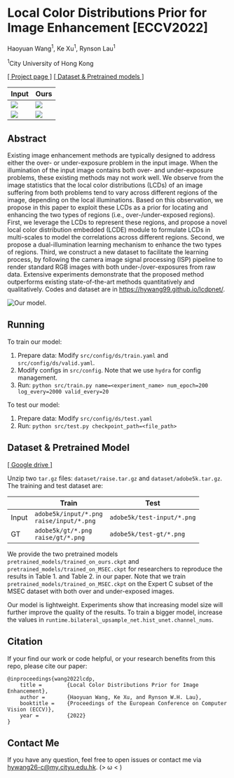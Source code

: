 # Local Color Distributions Prior for Image Enhancement [ECCV2022]

Haoyuan Wang<sup>1</sup>, Ke Xu<sup>1</sup>, Rynson Lau<sup>1</sup>

<sup>1</sup>City University of Hong Kong

[[ Project page ]](https://hywang99.github.io/2022/07/09/lcdpnet/)
[[ Dataset & Pretrained models ]](https://drive.google.com/drive/folders/10Reaq-N0DiZiFpSrZ8j5g3g0EJes4JiS?usp=sharing)


| Input | Ours                                                                                   |
|-------|----------------------------------------------------------------------------------------|
| ![](https://hywang99.github.io/images/lcdpnet/res0-a1273-IMG_1444.png) | ![](https://hywang99.github.io/images/lcdpnet/res1-a1273-IMG_1444.png)                 |
|  ![](https://hywang99.github.io/images/lcdpnet/res0-a0259-dvf_029.png)     | ![](https://hywang99.github.io/images/lcdpnet/res1-a0259-dvf_029.png)                  |

[//]: # (|  ![]&#40;https://hywang99.github.io/images/lcdpnet/res0-a1682-DSC_0010-4.png&#41;     | ![]&#40;https://hywang99.github.io/images/lcdpnet/res1-a1682-DSC_0010-4.png&#41;               |)

[//]: # (|  ![]&#40;https://hywang99.github.io/images/lcdpnet/res0-a2117-20050510_213735__MG_1270.png&#41;     | ![]&#40;https://hywang99.github.io/images/lcdpnet/res1-a2117-20050510_213735__MG_1270.png&#41; |)

## Abstract 

Existing image enhancement methods are typically designed to address either the over- or under-exposure problem in the input image. When the illumination of the input image contains both over- and under-exposure problems, these existing methods may not work well. We observe from the image statistics that the local color distributions (LCDs) of an image suffering from both problems tend to vary across different regions of the image, depending on the local illuminations. Based on this observation, we propose in this paper to exploit these LCDs as a prior for locating and enhancing the two types of regions (i.e., over-/under-exposed regions). First, we leverage the LCDs to represent these regions, and propose a novel local color distribution embedded (LCDE) module to formulate LCDs in multi-scales to model the correlations across different regions. Second, we propose a dual-illumination learning mechanism to enhance the two types of regions. Third, we construct a new dataset to facilitate the learning process, by following the camera image signal processing (ISP) pipeline to render standard RGB images with both under-/over-exposures from raw data. Extensive experiments demonstrate that the proposed method outperforms existing state-of-the-art methods quantitatively and qualitatively. Codes and dataset are in https://hywang99.github.io/lcdpnet/.

![Our model.](https://hywang99.github.io/images/lcdpnet/arch.png)

## Running

To train our model:

1. Prepare data: Modify `src/config/ds/train.yaml` and `src/config/ds/valid.yaml`.
2. Modify configs in `src/config`. Note that we use `hydra` for config management.
3. Run: `python src/train.py name=<experiment_name> num_epoch=200 log_every=2000 valid_every=20`

To test our model:

1. Prepare data: Modify `src/config/ds/test.yaml`
2. Run: `python src/test.py checkpoint_path=<file_path>`

## Dataset & Pretrained Model

[[ Google drive ]](https://drive.google.com/drive/folders/10Reaq-N0DiZiFpSrZ8j5g3g0EJes4JiS?usp=sharing)

Unzip two `tar.gz` files: `dataset/raise.tar.gz` and `dataset/adobe5k.tar.gz`. The training and test dataset are:

|       | Train | Test |
|-------|-------|------|
| Input | `adobe5k/input/*.png` <br /> `raise/input/*.png` | `adobe5k/test-input/*.png` |
| GT    | `adobe5k/gt/*.png` <br /> `raise/gt/*.png`       | `adobe5k/test-gt/*.png` |

We provide the two pretrained models `pretrained_models/trained_on_ours.ckpt` and `pretrained_models/trained_on_MSEC.ckpt` for researchers to reproduce the results in Table 1. and Table 2. in our paper. Note that we train `pretrained_models/trained_on_MSEC.ckpt` on the Expert C subset of the MSEC dataset with both over and under-exposed images.

Our model is lightweight. Experiments show that increasing model size will further improve the quality of the results. To train a bigger model, increase the values in `runtime.bilateral_upsample_net.hist_unet.channel_nums`.

## Citation

If your find our work or code helpful, or your research benefits from this repo, please cite our paper:

```
@inproceedings{wang2022lcdp,
    title =        {Local Color Distributions Prior for Image Enhancement},
    author =       {Haoyuan Wang, Ke Xu, and Rynson W.H. Lau},
    booktitle =    {Proceedings of the European Conference on Computer Vision (ECCV)},
    year =         {2022}
}
```

## Contact Me

If you have any question, feel free to open issues or contact me via hywang26-c@my.cityu.edu.hk. (> ω < )
